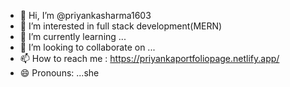 - 👋 Hi, I’m @priyankasharma1603
- 👀 I’m interested in full stack development(MERN)
- 🌱 I’m currently learning ...
- 💞️ I’m looking to collaborate on ...
- 📫 How to reach me : https://priyankaportfoliopage.netlify.app/
- 😄 Pronouns: ...she

<!---
priyankasharma1603/priyankasharma1603 is a ✨ special ✨ repository because its `README.md` (this file) appears on your GitHub profile.
You can click the Preview link to take a look at your changes.
--->
